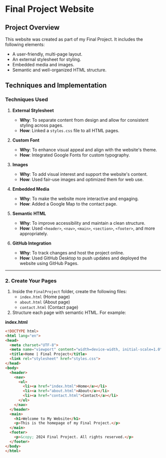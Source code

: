 # Final Project Website

## Project Overview
This website was created as part of my Final Project. It includes the following elements:
- A user-friendly, multi-page layout.
- An external stylesheet for styling.
- Embedded media and images.
- Semantic and well-organized HTML structure.

## Techniques and Implementation
### Techniques Used
1. **External Stylesheet**
   - **Why**: To separate content from design and allow for consistent styling across pages.
   - **How**: Linked a `styles.css` file to all HTML pages.

2. **Custom Font**
   - **Why**: To enhance visual appeal and align with the website's theme.
   - **How**: Integrated Google Fonts for custom typography.

3. **Images**
   - **Why**: To add visual interest and support the website's content.
   - **How**: Used fair-use images and optimized them for web use.

4. **Embedded Media**
   - **Why**: To make the website more interactive and engaging.
   - **How**: Added a Google Map to the contact page.

5. **Semantic HTML**
   - **Why**: To improve accessibility and maintain a clean structure.
   - **How**: Used `<header>`, `<nav>`, `<main>`, `<section>`, `<footer>`, and more appropriately.

6. **GitHub Integration**
   - **Why**: To track changes and host the project online.
   - **How**: Used GitHub Desktop to push updates and deployed the website using GitHub Pages.

---

### **2. Create Your Pages**
1. Inside the `FinalProject` folder, create the following files:
   - `index.html` (Home page)
   - `about.html` (About page)
   - `contact.html` (Contact page)
2. Structure each page with semantic HTML. For example:

**index.html**
```html
<!DOCTYPE html>
<html lang="en">
<head>
  <meta charset="UTF-8">
  <meta name="viewport" content="width=device-width, initial-scale=1.0">
  <title>Home | Final Project</title>
  <link rel="stylesheet" href="styles.css">
</head>
<body>
  <header>
    <nav>
      <ul>
        <li><a href="index.html">Home</a></li>
        <li><a href="about.html">About</a></li>
        <li><a href="contact.html">Contact</a></li>
      </ul>
    </nav>
  </header>
  <main>
    <h1>Welcome to My Website</h1>
    <p>This is the homepage of my Final Project.</p>
  </main>
  <footer>
    <p>&copy; 2024 Final Project. All rights reserved.</p>
  </footer>
</body>
</html>
